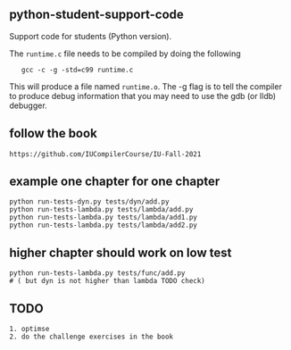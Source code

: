 ## python-student-support-code

Support code for students (Python version).

The `runtime.c` file needs to be compiled by doing the following
```
   gcc -c -g -std=c99 runtime.c
```
This will produce a file named `runtime.o`. The -g flag is to tell the
compiler to produce debug information that you may need to use
the gdb (or lldb) debugger.

## follow the book
    https://github.com/IUCompilerCourse/IU-Fall-2021

## example one chapter for one chapter

    python run-tests-dyn.py tests/dyn/add.py
    python run-tests-lambda.py tests/lambda/add.py
    python run-tests-lambda.py tests/lambda/add1.py
    python run-tests-lambda.py tests/lambda/add2.py

##  higher chapter should work on low test 
    python run-tests-lambda.py tests/func/add.py
    # ( but dyn is not higher than lambda TODO check)

## TODO
    1. optimse
    2. do the challenge exercises in the book